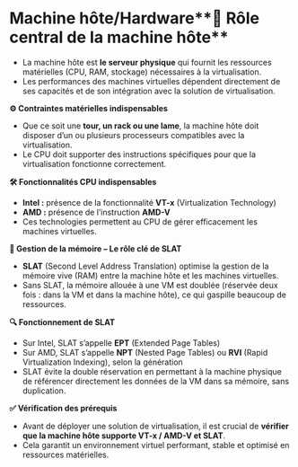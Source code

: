 # Machine hôte/Hardware**🎯 Rôle central de la machine hôte**

- La machine hôte est **le serveur physique** qui fournit les ressources matérielles (CPU, RAM, stockage) nécessaires à la virtualisation.
- Les performances des machines virtuelles dépendent directement de ses capacités et de son intégration avec la solution de virtualisation.

**⚙️ Contraintes matérielles indispensables**

- Que ce soit une **tour, un rack ou une lame**, la machine hôte doit disposer d’un ou plusieurs processeurs compatibles avec la virtualisation.
- Le CPU doit supporter des instructions spécifiques pour que la virtualisation fonctionne correctement.



**🛠️ Fonctionnalités CPU indispensables**

- **Intel :** présence de la fonctionnalité **VT-x** (Virtualization Technology)
- **AMD :** présence de l’instruction **AMD-V**
- Ces technologies permettent au CPU de gérer efficacement les machines virtuelles.



**💾 Gestion de la mémoire – Le rôle clé de SLAT**

- **SLAT** (Second Level Address Translation) optimise la gestion de la mémoire vive (RAM) entre la machine hôte et les machines virtuelles.
- Sans SLAT, la mémoire allouée à une VM est doublée (réservée deux fois : dans la VM et dans la machine hôte), ce qui gaspille beaucoup de ressources.



**🔍 Fonctionnement de SLAT**

- Sur Intel, SLAT s’appelle **EPT** (Extended Page Tables)
- Sur AMD, SLAT s’appelle **NPT** (Nested Page Tables) ou **RVI** (Rapid Virtualization Indexing), selon la génération
- SLAT évite la double réservation en permettant à la machine physique de référencer directement les données de la VM dans sa mémoire, sans duplication.

**✅ Vérification des prérequis**

- Avant de déployer une solution de virtualisation, il est crucial de **vérifier que la machine hôte supporte VT-x / AMD-V et SLAT**.
- Cela garantit un environnement virtuel performant, stable et optimisé en ressources matérielles.
